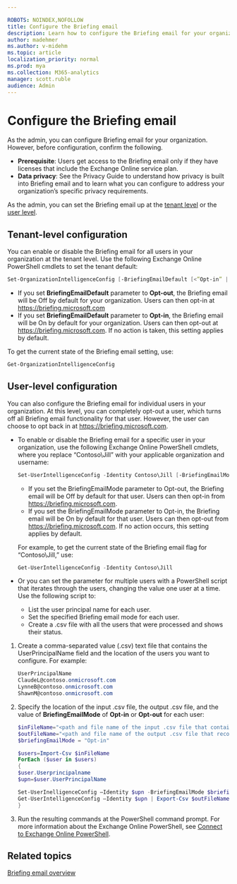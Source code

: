 ```yaml
---

ROBOTS: NOINDEX,NOFOLLOW
title: Configure the Briefing email
description: Learn how to configure the Briefing email for your organization as the admin
author: madehmer
ms.author: v-midehm
ms.topic: article
localization_priority: normal 
ms.prod: mya
ms.collection: M365-analytics
manager: scott.ruble
audience: Admin
---
```


# Configure the Briefing email

As the admin, you can configure Briefing email for your organization. However, before configuration, confirm the following.

* **Prerequisite**: Users get access to the Briefing email only if they have licenses that include the Exchange Online service plan.
* **Data privacy**: See the Privacy Guide to understand how privacy is built into Briefing email and to learn what you can configure to address your organization’s specific privacy requirements.

As the admin, you can set the Briefing email up at the [tenant level](#tenant-level-configuration) or the [user level](#user-level-configuration).

## Tenant-level configuration

You can enable or disable the Briefing email for all users in your organization at the tenant level. Use the following Exchange Online PowerShell cmdlets to set the tenant default:

  ```powershell
  Set-OrganizationIntelligenceConfig [-BriefingEmailDefault [<”Opt-in” | “Opt-out”>]
  ```

   * If you set **BriefingEmailDefault** parameter to **Opt-out**, the Briefing email will be Off by default for your organization. Users can then opt-in at https://briefing.microsoft.com
   * If you set **BriefingEmailDefault** parameter to **Opt-in**, the Briefing email will be On by default for your organization. Users can then opt-out at https://briefing.microsoft.com. If no action is taken, this setting applies by default.

To get the current state of the Briefing email setting, use:

  ```powershell
  Get-OrganizationIntelligenceConfig
  ```
    
## User-level configuration

You can also configure the Briefing email for individual users in your organization. At this level, you can completely opt-out a user, which turns off all Briefing email functionality for that user. However, the user can choose to opt back in at https://briefing.microsoft.com.

* To enable or disable the Briefing email for a specific user in your organization, use the following Exchange Online PowerShell cmdlets, where you replace “Contoso\Jill” with your applicable organization and username:

    ``` powershell
    Set-UserIntelligenceConfig -Identity Contoso\Jill [-BriefingEmailMode [<”Opt-in” | “Opt-out”>]
     ```

  - If you set the BriefingEmailMode parameter to Opt-out, the Briefing email will be Off by default for that user. Users can then opt-in from https://briefing.microsoft.com.
  - If you set the BriefingEmailMode parameter to Opt-in, the Briefing email will be On by default for that user. Users can then opt-out from https://briefing.microsoft.com. If no action occurs, this setting applies by default.

  For example, to get the current state of the Briefing email flag for “Contoso\Jill,” use:

    ``` powershell
    Get-UserIntelligenceConfig -Identity Contoso\Jill
     ```

* Or you can set the parameter for multiple users with a PowerShell script that iterates through the users, changing the value one user at a time. Use the following script to:

  - List the user principal name for each user.
  - Set the specified Briefing email mode for each user.
  - Create a .csv file with all the users that were processed and shows their status.

1. Create a comma-separated value (.csv) text file that contains the UserPrincipalName field and the location of the users you want to configure. For example:

    ``` powershell
    UserPrincipalName
    ClaudeL@contoso.onmicrosoft.com
    LynneB@contoso.onmicrosoft.com
    ShawnM@contoso.onmicrosoft.com
     ```

2. Specify the location of the input .csv file, the output .csv file, and the value of **BriefingEmailMode** of **Opt-in** or **Opt-out** for each user:

    ``` powershell
    $inFileName="<path and file name of the input .csv file that contains the users, example: C:\admin\Users2Opt-out..csv>"
    $outFileName="<path and file name of the output .csv file that records the results, example: C:\admin\Users2Opt-out-Done..csv>"
    $briefingEmailMode = "Opt-in"
    
    $users=Import-Csv $inFileName
    ForEach ($user in $users)
    {
    $user.Userprincipalname
    $upn=$user.UserPrincipalName

    Set-UserInelligenceConfig –Identity $upn -BriefingEmailMode $briefingEmailMode
    Get-UserIntelligenceConfig –Identity $upn | Export-Csv $outFileName
    }
     ```

3. Run the resulting commands at the PowerShell command prompt. For more information about the Exchange Online PowerShell, see [Connect to Exchange Online PowerShell](https://technet.microsoft.com/library/jj984289(v=exchg.160).aspx).


## Related topics

[Briefing email overview](be-overview.md)
